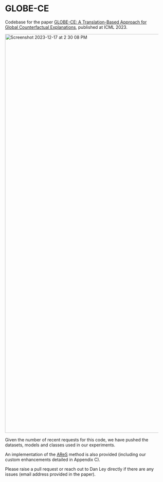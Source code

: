 # GLOBE-CE

Codebase for the paper [GLOBE-CE: A Translation-Based Approach for Global Counterfactual Explanations](https://arxiv.org/abs/2305.17021), published at ICML 2023.

<img width="1308" alt="Screenshot 2023-12-17 at 2 30 08 PM" src="https://github.com/danwley/GLOBE-CE/assets/35569862/e3b6dfc3-201d-4c3f-a7b1-d48ae227b288">

Given the number of recent requests for this code, we have pushed the datasets, models and classes used in our experiments.

An implementation of the [AReS](https://arxiv.org/abs/2009.07165) method is also provided (including our custom enhancements detailed in Appendix C).

Please raise a pull request or reach out to Dan Ley directly if there are any issues (email address provided in the paper).
